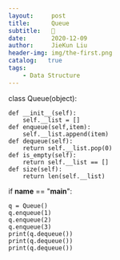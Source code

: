 ```yaml
---
layout:     post
title:      Queue
subtitle:   🛫
date:       2020-12-09
author:     JieKun Liu
header-img: img/the-first.png
catalog:   true
tags:
    - Data Structure
---
```


class Queue(object):

    def __init__(self):
        self.__list = []
    def enqueue(self,item):
        self.__list.append(item)
    def dequeue(self):
        return self.__list.pop(0)
    def is_empty(self):
        return self.__list == []
    def size(self):
        return len(self.__list)
        
if __name__ == "__main__":

    q = Queue()
    q.enqueue(1)
    q.enqueue(2)
    q.enqueue(3)
    print(q.dequeue())
    print(q.dequeue())
    print(q.dequeue())
